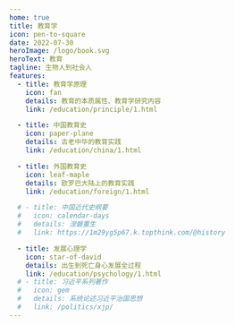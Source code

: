 ```yaml
---
home: true
title: 教育学
icon: pen-to-square
date: 2022-07-30
heroImage: /logo/book.svg
heroText: 教育
tagline: 生物人到社会人
features:
  - title: 教育学原理
    icon: fan
    details: 教育的本质属性、教育学研究内容
    link: /education/principle/1.html

  - title: 中国教育史
    icon: paper-plane
    details: 古老中华的教育实践
    link: /education/china/1.html

  - title: 外国教育史
    icon: leaf-maple
    details: 欧罗巴大陆上的教育实践
    link: /education/foreign/1.html

  # - title: 中国近代史纲要
  #   icon: calendar-days
  #   details: 涅磐重生
  #   link: https://1m29yg5p67.k.topthink.com/@history

  - title: 发展心理学
    icon: star-of-david
    details: 出生到死亡身心发展全过程
    link: /education/psychology/1.html
  # - title: 习近平系列著作
  #   icon: gem
  #   details: 系统论述习近平治国思想
  #   link: /politics/xjp/
---
```

